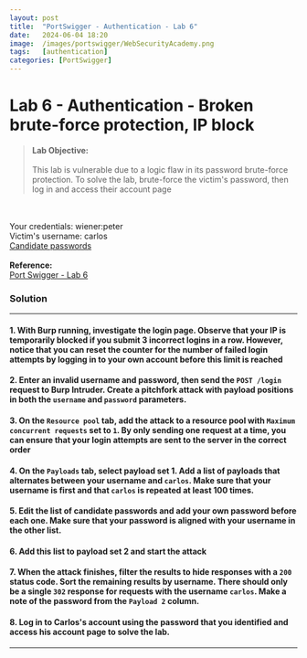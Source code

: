 ```yaml
---
layout: post
title:  "PortSwigger - Authentication - Lab 6"
date:   2024-06-04 18:20
image:  /images/portswigger/WebSecurityAcademy.png
tags:   [authentication]
categories: [PortSwigger]
---
```


# Lab 6 - Authentication - Broken brute-force protection, IP block
><b>Lab Objective:</b>
<br/><br/>
This lab is vulnerable due to a logic flaw in its password brute-force protection. To solve the lab, brute-force the victim's password, then log in and access their account page
<br/>
<br/>
Your credentials: wiener:peter<br/>
Victim's username: carlos<br/>
<a href="https://portswigger.net/web-security/authentication/auth-lab-passwords">Candidate passwords</a>
<br/>
<br/>
<b>Reference:</b>
<br/>
<a href="https://portswigger.net/web-security/authentication/password-based/lab-broken-bruteforce-protection-ip-block">Port Swigger - Lab 6</a>
<br/>

### Solution
<hr/>

#### 1. With Burp running, investigate the login page. Observe that your IP is temporarily blocked if you submit 3 incorrect logins in a row. However, notice that you can reset the counter for the number of failed login attempts by logging in to your own account before this limit is reached

#### 2. Enter an invalid username and password, then send the `POST /login` request to Burp Intruder. Create a pitchfork attack with payload positions in both the `username` and `password` parameters.

#### 3. On the `Resource pool` tab, add the attack to a resource pool with `Maximum concurrent requests` set to `1`. By only sending one request at a time, you can ensure that your login attempts are sent to the server in the correct order

#### 4. On the `Payloads` tab, select payload set 1. Add a list of payloads that alternates between your username and `carlos`. Make sure that your username is first and that `carlos` is repeated at least 100 times.

#### 5. Edit the list of candidate passwords and add your own password before each one. Make sure that your password is aligned with your username in the other list.

#### 6. Add this list to payload set 2 and start the attack

#### 7. When the attack finishes, filter the results to hide responses with a `200` status code. Sort the remaining results by username. There should only be a single `302` response for requests with the username `carlos`. Make a note of the password from the `Payload 2` column.

#### 8. Log in to Carlos's account using the password that you identified and access his account page to solve the lab.

<hr/>